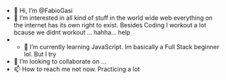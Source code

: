 - 👋 Hi, I’m @FabioGasi
- 👀 I’m interested in all kind of stuff in the world wide web everything on the internet has its own right to exist. Besides Coding I workout a lot bcause we didnt workout ... hahha... help
- - 🌱 I’m currently learning JavaScript. Im basically a Full Stack beginner lol. But I try
- 💞️ I’m looking to collaborate on ...
- 📫 How to reach me not now. Practicing a lot

<!---
FabioGasi/FabioGasi is a ✨ special ✨ repository because its `README.md` (this file) appears on your GitHub profile.
You can click the Preview link to take a look at your changes.
--->
